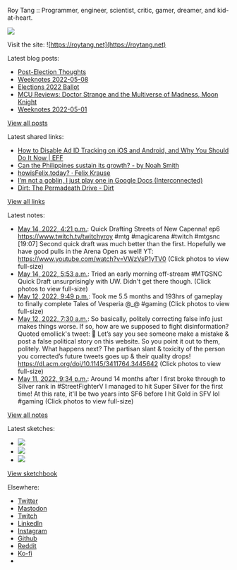 Roy Tang :: Programmer, engineer, scientist, critic, gamer, dreamer, and kid-at-heart.

![](https://roytang.net/static/img/profile.jpg)

Visit the site: ![https://roytang.net](https://roytang.net)

Latest blog posts:

- [Post-Election Thoughts](https://roytang.net/2022/05/post-election-thoughts/)
- [Weeknotes 2022-05-08](https://roytang.net/2022/05/weeknotes-05-08/)
- [Elections 2022 Ballot](https://roytang.net/2022/05/elections-2022-ballot/)
- [MCU Reviews: Doctor Strange and the Multiverse of Madness, Moon Knight](https://roytang.net/2022/05/strange2-moon-knight/)
- [Weeknotes 2022-05-01](https://roytang.net/2022/05/weeknotes-05-01/)

[View all posts](https://roytang.net/blog)

Latest shared links:

- [How to Disable Ad ID Tracking on iOS and Android, and Why You Should Do It Now | EFF](https://roytang.net/2022/05/adcfd7abefdedac61c95e85eaff13e9f/)
- [Can the Philippines sustain its growth? - by Noah Smith](https://roytang.net/2022/05/078195f7d75927abc117d998f21abe7b/)
- [howisFelix.today? · Felix Krause](https://roytang.net/2022/05/66d647287ff9272f51c685785a475ac1/)
- [I’m not a goblin, I just play one in Google Docs (Interconnected)](https://roytang.net/2022/05/2b9235e82e5ad7275785e3d11b74cc9b/)
- [Dirt: The Permadeath Drive - Dirt](https://roytang.net/2022/05/0cf8a69db081e5b193741a8e0119f245/)

[View all links](https://roytang.net/links)

Latest notes:

- [May 14, 2022, 4:21 p.m.](https://roytang.net/2022/05/1525390754440523782/): Quick Drafting Streets of New Capenna! ep6 https://www.twitch.tv/twitchyroy #mtg #magicarena #twitch #mtgsnc [19:07] Second quick draft was much better than the first. Hopefully we have good pulls in the Arena Open as well! YT: https://www.youtube.com/watch?v=VWzVsP1yTV0 (Click photos to view full-size)
- [May 14, 2022, 5:53 a.m.](https://roytang.net/2022/05/1525232849439186944/): Tried an early morning off-stream #MTGSNC Quick Draft unsurprisingly with UW. Didn&#x27;t get there though. (Click photos to view full-size)
- [May 12, 2022, 9:49 p.m.](https://roytang.net/2022/05/1524748593227190272/): Took me 5.5 months and 193hrs of gameplay to finally complete Tales of Vesperia @_@ #gaming (Click photos to view full-size)
- [May 12, 2022, 7:30 a.m.](https://roytang.net/2022/05/1524532530942124032/): So basically, politely correcting false info just makes things worse. If so, how are we supposed to fight disinformation? Quoted emollick&#x27;s tweet: 🤦 Let’s say you see someone make a mistake &amp; post a false political story on this website. So you point it out to them, politely. What happens next? The partisan slant &amp; toxicity of the person you corrected’s future tweets goes up &amp; their quality drops! https://dl.acm.org/doi/10.1145/3411764.3445642 (Click photos to view full-size)
- [May 11, 2022, 9:34 p.m.](https://roytang.net/2022/05/1524382403296333824/): Around 14 months after I first broke through to Silver rank in #StreetFighterV I managed to hit Super Silver for the first time! At this rate, it&#x27;ll be two years into SF6 before I hit Gold in SFV lol #gaming (Click photos to view full-size)

[View all notes](https://roytang.net/notes)

Latest sketches:


- ![](https://roytang.net/media/cache/eb/6d/eb6d42690e16874c36049dccfd32b06d.jpg)
- ![](https://roytang.net/media/cache/6c/d5/6cd5b41f73d41026b3f65beeac28a6af.jpg)
- ![](https://roytang.net/media/cache/e5/da/e5da975ee2fed5a25dba802aa7d5ad1c.jpg)

[View sketchbook](https://roytang.net/albums/sketchbook)


Elsewhere:

- [Twitter](https://twitter.com/roytang)
- [Mastodon](https://mastodon.technology/@roytang)
- [Twitch](https://twitch.tv/twitchyroy)
- [LinkedIn](https://www.linkedin.com/in/roytang)
- [Instagram](https://instagram.com/roytang0400)
- [Github](https://github.com/roytang)
- [Reddit](https://reddit.com/u/hungryroy)
- [Ko-fi](https://ko-fi.com/roytang)
- [](mailto:hello@roytang.net)